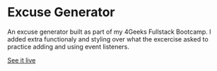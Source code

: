 # Excuse Generator

An excuse generator built as part of my 4Geeks Fullstack Bootcamp. I added extra functionaly and styling over what the excercise asked to practice adding and using event listeners.

[See it live](https://excuse-generator-wm.vercel.app/)
